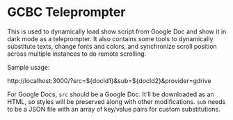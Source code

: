 # GCBC Teleprompter

This is used to dynamically load show script from Google Doc and show it in dark mode as a teleprompter.
It also contains some tools to dynamically substitute texts, change fonts and colors, and synchronize scroll position across multiple instances to do remote scrolling.

Sample usage:

http://localhost:3000/?src=${docId1}&sub=${docId2}&provider=gdrive

For Google Docs, `src` should be a Google Doc. It'll be downloaded as an HTML, so styles will be preserved along with other modifications. `sub` needs to be a JSON file with an array of key/value pairs for custom substitutions. 
